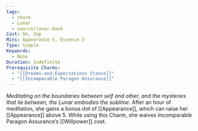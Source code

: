 ```yaml
---
tags:
  - charm
  - Lunar
  - source/lunar-book
Cost: 5m, 2wp
Mins: Appearance 5, Essence 3
Type: Simple
Keywords:
  - None
Duration: Indefinite
Prerequisite Charms:
  - "[[Dreams-and-Expectations Stance]]"
  - "[[Incomparable Paragon Assurance]]"
---
```

*Meditating on the boundaries between self and other, and the mysteries that lie between, the Lunar embodies the sublime.*
After an hour of meditation, she gains a bonus dot of [[Appearance]], which can raise her [[Appearance]] above 5. While using this Charm, she waives Incomparable Paragon Assurance’s [[Willpower]] cost.